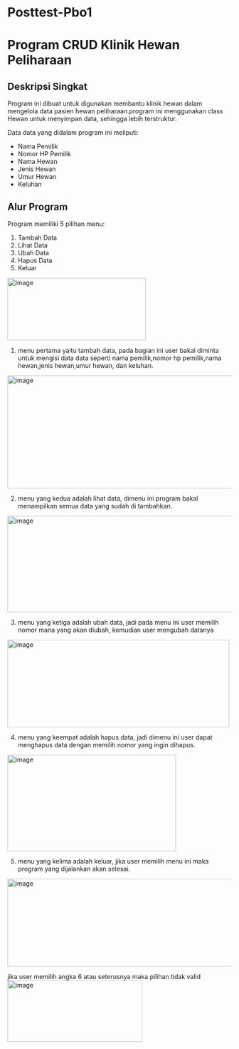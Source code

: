 # Posttest-Pbo1

# Program CRUD Klinik Hewan Peliharaan

## Deskripsi Singkat

Program ini dibuat untuk digunakan membantu klinik hewan dalam mengelola data pasien hewan peliharaan.program ini menggunakan class Hewan untuk menyimpan data, sehingga lebih terstruktur.

Data data yang didalam program ini meliputi:  
- Nama Pemilik  
- Nomor HP Pemilik  
- Nama Hewan  
- Jenis Hewan  
- Umur Hewan  
- Keluhan

## Alur Program

Program memiliki 5 pilihan menu:
1. Tambah Data
2. Lihat Data
3. Ubah Data
4. Hapus Data
5. Keluar
<img width="311" height="140" alt="image" src="https://github.com/user-attachments/assets/5205fb69-2a70-4abd-b215-c3dddc2038b5" />

1. menu pertama yaitu tambah data, pada bagian ini user bakal diminta untuk mengisi data data seperti nama pemilik,nomor hp pemilik,nama hewan,jenis hewan,umur hewan, dan keluhan.
<img width="538" height="253" alt="image" src="https://github.com/user-attachments/assets/b56d7bc0-d401-4f47-b09a-dbb13360345c" />

2. menu yang kedua adalah lihat data, dimenu ini program bakal menampilkan semua data yang sudah di tambahkan.
<img width="800" height="216" alt="image" src="https://github.com/user-attachments/assets/0a673552-d109-4d76-99a8-108fdc077dd3" />

3. menu yang ketiga adalah ubah data, jadi pada menu ini user memilih nomor mana yang akan diubah, kemudian user mengubah datanya
<img width="499" height="196" alt="image" src="https://github.com/user-attachments/assets/f5787eca-2094-4652-94f9-f3fda058e734" />

4. menu yang keempat adalah hapus data, jadi dimenu ini user dapat menghapus data dengan memilih nomor yang ingin dihapus.
<img width="379" height="216" alt="image" src="https://github.com/user-attachments/assets/16e3cbf3-e8da-4fab-a52f-06caf204e9eb" />

5. menu yang kelima adalah keluar, jika user memilih menu ini maka program yang dijalankan akan selesai.
<img width="520" height="197" alt="image" src="https://github.com/user-attachments/assets/4bb23285-281a-4c21-b9ef-f125555e78a9" />

jika user memilih angka 6 atau seterusnya maka pilihan tidak valid
<img width="303" height="138" alt="image" src="https://github.com/user-attachments/assets/c7bc9cd1-35f6-4a5b-8ed7-f1114bb402ce" />






